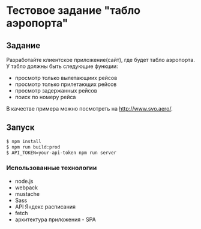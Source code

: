 # Тестовое задание "табло аэропорта"

## Задание

Разработайте клиентское приложение(сайт), где будет табло аэропорта. У табло должны быть следующие функции:

* просмотр только вылетающиих рейсов
* просмотр только прилетающих рейсов
* просмотр задержанных рейсов
* поиск по номеру рейса

В качестве примера можно посмотреть на http://www.svo.aero/.

## Запуск

```bash
$ npm install
$ npm run build:prod
$ API_TOKEN=your-api-token npm run server
```

### Использованные технологии

* node.js
* webpack
* mustache
* Sass
* API Яндекс расписания
* fetch
* архитектура приложения - SPA
